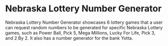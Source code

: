 # Nebraska Lottery Number Generator
 Nebraska Lottery Number Generator showcases 6 lottery games that a user can request random numbers to be generated for specific Nebraska Lottery games, such as Power Ball, Pick 5, Mega Millions, Lucky For Life, Pick 3, and 2 By 2. It also has a number generator for the bank Yotta.
